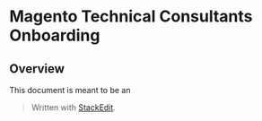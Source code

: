
 # Magento Technical Consultants Onboarding
 
 ## Overview
 This document is meant to be an 

> Written with [StackEdit](https://stackedit.io/).
<!--stackedit_data:
eyJoaXN0b3J5IjpbLTIwODcxMzQ2MTJdfQ==
-->